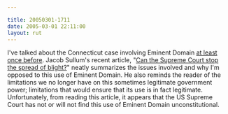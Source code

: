 ```yaml
---

title: 20050301-1711
date: 2005-03-01 22:11:00
layout: rut
---
```


<p> I've talked about the Connecticut case involving
Eminent Domain <a href=".view.php?date=20050222-1237">at
least once before</a>.  Jacob Sullum's recent article, "<a href="http://www.townhall.com/columnists/jacobsullum/js20050225.shtml">Can
the Supreme Court stop the spread of blight?</a>" neatly summarizes
the issues involved and why I'm opposed to this use of Eminent
Domain.  He also reminds the reader of the limitations we no longer
have on this sometimes legitimate government power; limitations that
would ensure that its use is in fact legitimate.  Unfortunately,
from reading this article, it appears that the US Supreme Court has
not or will not find this use of Eminent Domain unconstitutional.</p>

